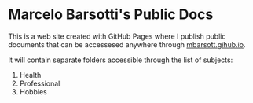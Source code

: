 # Marcelo Barsotti's Public Docs

This is a web site created with GitHub Pages where I publish public documents that can be accessesed anywhere through [mbarsott.gihub.io](mbarsott.github.io).

It will contain separate folders accessible through the list of subjects:
1. Health
2. Professional
3. Hobbies
